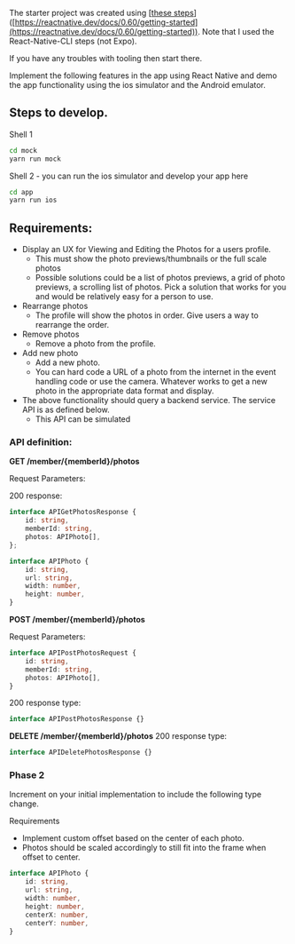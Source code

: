 The starter project was created using [[these steps](https://reactnative.dev/docs/0.60/getting-started)]([https://reactnative.dev/docs/0.60/getting-started](https://reactnative.dev/docs/0.60/getting-started)). Note that I used the React-Native-CLI steps (not Expo). 

If you have any troubles with tooling then start there.

Implement the following features in the app using React Native and demo the app functionality using the ios simulator and the Android emulator. 

## Steps to develop. 

Shell 1

```sh
cd mock
yarn run mock
```

Shell 2 - you can run the ios simulator and develop your app here

```sh
cd app
yarn run ios
```

## Requirements:

- Display an UX for Viewing and Editing the Photos for a users profile.
    - This must show the photo previews/thumbnails or the full scale photos
    - Possible solutions could be a list of photos previews, a grid of photo previews, a scrolling list of photos. Pick a solution that works for you and would be relatively easy for a person to use.
- Rearrange photos
    - The profile will show the photos in order. Give users a way to rearrange the order.
- Remove photos
    - Remove a photo from the profile.
- Add new photo
    - Add a new photo.
    - You can hard code a URL of a photo from the internet in the event handling code or use the camera. Whatever works to get a new photo in the appropriate data format and display.
- The above functionality should query a backend service. The service API is as defined below.
    - This API can be simulated

### API definition:

**GET /member/{memberId}/photos**

Request Parameters: <none>

200 response: 

```typescript
interface APIGetPhotosResponse {
    id: string,
    memberId: string,
    photos: APIPhoto[],
};

interface APIPhoto {
    id: string,
    url: string,
    width: number,
    height: number,
}
```

**POST /member/{memberId}/photos**

Request Parameters:

```typescript
interface APIPostPhotosRequest {
    id: string,
    memberId: string,
    photos: APIPhoto[], 
}
```

200 response type:

```typescript
interface APIPostPhotosResponse {}
```

**DELETE /member/{memberId}/photos**
200 response type:

```typescript
interface APIDeletePhotosResponse {}
```

### Phase 2

Increment on your initial implementation to include the following type change. 

Requirements
- Implement custom offset based on the center of each photo.
- Photos should be scaled accordingly to still fit into the frame when offset to center. 

```typescript
interface APIPhoto {
    id: string,
    url: string,
    width: number,
    height: number,
    centerX: number,
    centerY: number,
}
```